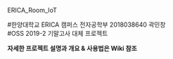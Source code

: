 ERICA_Room_IoT  

#한양대학교 ERICA 캠퍼스 전자공학부 2018038640 곽민창  
#OSS 2019-2 기말고사 대체 프로젝트

**자세한 프로젝트 설명과 개요 & 사용법은 Wiki 참조**

